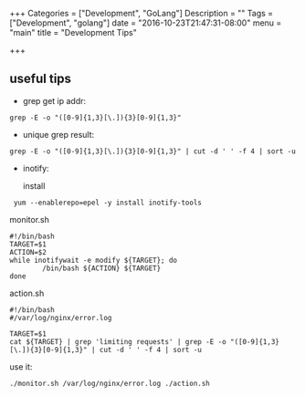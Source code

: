 +++
Categories = ["Development", "GoLang"]
Description = ""
Tags = ["Development", "golang"]
date = "2016-10-23T21:47:31-08:00"
menu = "main"
title = "Development Tips"

+++

## useful tips
* grep get ip addr:
```shell
grep -E -o "([0-9]{1,3}[\.]){3}[0-9]{1,3}"
```
* unique grep result:
```shell
grep -E -o "([0-9]{1,3}[\.]){3}[0-9]{1,3}" | cut -d ' ' -f 4 | sort -u
```
* inotify:

  install 
```shell 
 yum --enablerepo=epel -y install inotify-tools 
```
 monitor.sh 
```shell
#!/bin/bash
TARGET=$1
ACTION=$2
while inotifywait -e modify ${TARGET}; do
        /bin/bash ${ACTION} ${TARGET}
done
```

action.sh
```shell
#!/bin/bash
#/var/log/nginx/error.log

TARGET=$1
cat ${TARGET} | grep 'limiting requests' | grep -E -o "([0-9]{1,3}[\.]){3}[0-9]{1,3}" | cut -d ' ' -f 4 | sort -u
```

use it:
```shell
./monitor.sh /var/log/nginx/error.log ./action.sh
```

